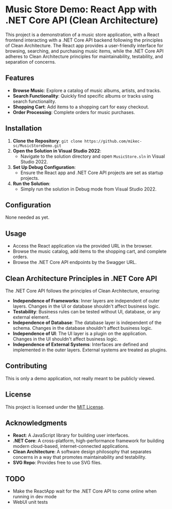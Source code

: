 
# Music Store Demo: React App with .NET Core API (Clean Architecture)

This project is a demonstration of a music store application, with a React frontend interacting with a .NET Core API backend following the principles of Clean Architecture. The React app provides a user-friendly interface for browsing, searching, and purchasing music items, while the .NET Core API adheres to Clean Architecture principles for maintainability, testability, and separation of concerns.

## Features

- **Browse Music**: Explore a catalog of music albums, artists, and tracks.
- **Search Functionality**: Quickly find specific albums or tracks using search functionality.
- **Shopping Cart**: Add items to a shopping cart for easy checkout.
- **Order Processing**: Complete orders for music purchases.

## Installation

1. **Clone the Repository**: `git clone https://github.com/mikec-sc/MusicStoreDemo.git`
2. **Open the Solution in Visual Studio 2022**:
    - Navigate to the solution directory and open `MusicStore.sln` in Visual Studio 2022.
3. **Set Up Debug Configuration**:
    - Ensure the React app and .NET Core API projects are set as startup projects.
4. **Run the Solution**:
    - Simply run the solution in Debug mode from Visual Studio 2022.

## Configuration

None needed as yet.

## Usage

- Access the React application via the provided URL in the browser.
- Browse the music catalog, add items to the shopping cart, and complete orders.
- Browse the .NET Core API endpoints by the Swagger URL.

## Clean Architecture Principles in .NET Core API

The .NET Core API follows the principles of Clean Architecture, ensuring:
- **Independence of Frameworks**: Inner layers are independent of outer layers. Changes in the UI or database shouldn't affect business logic.
- **Testability**: Business rules can be tested without UI, database, or any external element.
- **Independence of Database**: The database layer is independent of the schema. Changes in the database shouldn't affect business logic.
- **Independence of UI**: The UI layer is a plugin on the application. Changes in the UI shouldn't affect business logic.
- **Independence of External Systems**: Interfaces are defined and implemented in the outer layers. External systems are treated as plugins.

## Contributing

This is only a demo application, not really meant to be publicly viewed.

## License

This project is licensed under the [MIT License](LICENSE).

## Acknowledgments

- **React**: A JavaScript library for building user interfaces.
- **.NET Core**: A cross-platform, high-performance framework for building modern cloud-based, internet-connected applications.
- **Clean Architecture**: A software design philosophy that separates concerns in a way that promotes maintainability and testability.
- **SVG Repo**: Provides free to use SVG files.

## TODO

- Make the ReactApp wait for the .NET Core API to come online when running in dev mode
- WebUI unit tests
